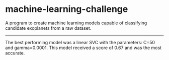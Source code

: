 # machine-learning-challenge
A program to create machine learning models capable of classifying candidate exoplanets from a raw dataset.

---

The best performing model was a linear SVC with the parameters: C=50 and gamma=0.0001.
This model received a score of 0.67 and was the most accurate.
